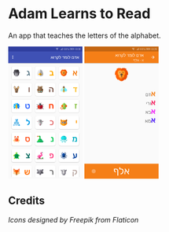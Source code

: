 # Adam Learns to Read
An app that teaches the letters of the alphabet.


<img src="https://github.com/amaliaman/AdamReading/blob/master/screenshots/main.png" width="30%" height="30%"> <img src="https://github.com/amaliaman/AdamReading/blob/master/screenshots/aleph.png" width="30%" height="30%">


## Credits
_Icons designed by Freepik from Flaticon_
